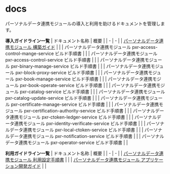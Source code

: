 # docs
パーソナルデータ連携モジュールの導入と利用を助けるドキュメントを管理します。

**導入ガイドライン一覧**
| ドキュメント名称 | 概要 |
| - | - |
| [パーソナルデータ連携モジュール 構築ガイド](導入ガイドライン/linkage_build_guide.md) |  |
| パーソナルデータ連携モジュール pxr-access-control-mange-service ビルド手順書 |  |
| パーソナルデータ連携モジュール pxr-access-control-service ビルド手順書 |  |
| パーソナルデータ連携モジュール pxr-binary-manage-service ビルド手順書 |  |
| パーソナルデータ連携モジュール pxr-block-proxy-service ビルド手順書 |  |
| パーソナルデータ連携モジュール pxr-book-manage-service ビルド手順書 |  |
| パーソナルデータ連携モジュール pxr-book-operate-service ビルド手順書 |  |
| パーソナルデータ連携モジュール pxr-catalog-service ビルド手順書 |  |
| パーソナルデータ連携モジュール pxr-catalog-update-service ビルド手順書 |  |
| パーソナルデータ連携モジュール pxr-certificate-manage-service ビルド手順書 |  |
| パーソナルデータ連携モジュール pxr-certification-authority-service ビルド手順書 |  |
| パーソナルデータ連携モジュール pxr-ctoken-ledger-service ビルド手順書 |  |
| パーソナルデータ連携モジュール pxr-identity-verificate-service ビルド手順書 |  |
| パーソナルデータ連携モジュール pxr-local-ctoken-service ビルド手順書 |  |
| パーソナルデータ連携モジュール pxr-notification-service ビルド手順書 |  |
| パーソナルデータ連携モジュール pxr-operator-service ビルド手順書 |  |

**利用ガイドライン一覧**
| ドキュメント名称 | 概要 |
| - | - |
| [パーソナルデータ連携モジュール 利用設定手順書](利用ガイドライン/user_manual.md) |  |
| [パーソナルデータ連携モジュール アプリケーション開発ガイド](利用ガイドライン/application_development_guide.md) |  |
